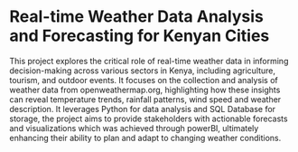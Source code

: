 # **Real-time Weather Data Analysis and Forecasting for Kenyan Cities**

This project explores the critical role of real-time weather data in informing decision-making across various sectors in Kenya, including agriculture, tourism, and outdoor events.
It focuses on the collection and analysis of weather data from openweathermap.org, highlighting how these insights can reveal temperature trends, rainfall patterns, wind speed and weather description. 
It leverages Python for data analysis and SQL Database for storage, the project aims to provide stakeholders with actionable forecasts and visualizations which was achieved through powerBI, ultimately enhancing their ability to plan and adapt to changing weather conditions. 
